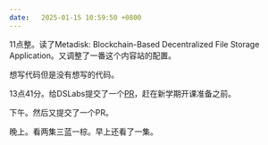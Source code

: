 ```yaml
---
date:   2025-01-15 10:59:50 +0800
---
```


11点整。读了Metadisk: Blockchain-Based Decentralized File Storage Application。又调整了一番这个内容站的配置。

想写代码但是没有想写的代码。

13点41分。给DSLabs提交了一个[PR](https://github.com/emichael/dslabs/pull/82)，赶在新学期开课准备之前。

下午。然后又提交了一个PR。

晚上。看两集三蓝一棕。早上还看了一集。